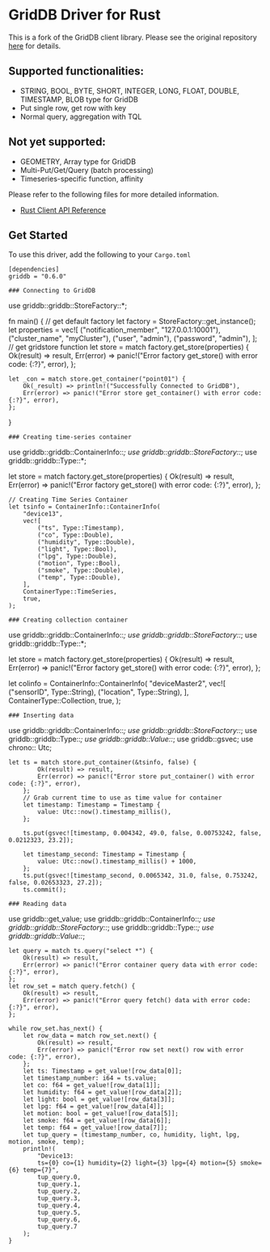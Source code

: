 # GridDB Driver for Rust

This is a fork of the GridDB client library. Please see the original repository [here](https://github.com/griddb/rust_client) for details.
 

## Supported functionalities:
- STRING, BOOL, BYTE, SHORT, INTEGER, LONG, FLOAT, DOUBLE, TIMESTAMP, BLOB type for GridDB
- Put single row, get row with key
- Normal query, aggregation with TQL

## Not yet supported:
- GEOMETRY, Array type for GridDB
- Multi-Put/Get/Query (batch processing)
- Timeseries-specific function, affinity

Please refer to the following files for more detailed information.  
- [Rust Client API Reference](https://griddb.github.io/rust_client/RustAPIReference.htm)

## Get Started

To use this driver, add the following to your `Cargo.toml`
```
[dependencies]
griddb = "0.6.0"

### Connecting to GridDB
```
use griddb::griddb::StoreFactory::*;

fn main() {
    // get default factory
    let factory = StoreFactory::get_instance();
    let properties = vec![
        ("notification_member", "127.0.0.1:10001"),
        ("cluster_name", "myCluster"),
        ("user", "admin"),
        ("password", "admin"),
    ];
    // get gridstore function
    let store = match factory.get_store(properties) {
        Ok(result) => result,
        Err(error) => panic!("Error factory get_store() with error code: {:?}", error),
    };

    let _con = match store.get_container("point01") {
        Ok(_result) => println!("Successfully Connected to GridDB"),
        Err(error) => panic!("Error store get_container() with error code: {:?}", error),
    };

}
```
### Creating time-series container
```
use griddb::griddb::ContainerInfo::*;
use griddb::griddb::StoreFactory::*;
use griddb::griddb::Type::*;

   let store = match factory.get_store(properties) {
        Ok(result) => result,
        Err(error) => panic!("Error factory get_store() with error code: {:?}", error),
    };

    // Creating Time Series Container
    let tsinfo = ContainerInfo::ContainerInfo(
        "device13",
        vec![
            ("ts", Type::Timestamp),
            ("co", Type::Double),
            ("humidity", Type::Double),
            ("light", Type::Bool),
            ("lpg", Type::Double),
            ("motion", Type::Bool),
            ("smoke", Type::Double),
            ("temp", Type::Double),
        ],
        ContainerType::TimeSeries,
        true,
    );
```
### Creating collection container
```
use griddb::griddb::ContainerInfo::*;
use griddb::griddb::StoreFactory::*;
use griddb::griddb::Type::*;

   let store = match factory.get_store(properties) {
        Ok(result) => result,
        Err(error) => panic!("Error factory get_store() with error code: {:?}", error),
    };

   let colinfo  = ContainerInfo::ContainerInfo(
        "deviceMaster2",
        vec![
            ("sensorID", Type::String),
            ("location", Type::String),
        ],
        ContainerType::Collection,
        true,
    );
```
### Inserting data

```
use griddb::griddb::ContainerInfo::*;
use griddb::griddb::StoreFactory::*;
use griddb::griddb::Type::*;
use griddb::griddb::Value::*;
use griddb::gsvec;
use chrono:: Utc;

	let ts = match store.put_container(&tsinfo, false) {
            Ok(result) => result,
            Err(error) => panic!("Error store put_container() with error code: {:?}", error),
        };
        // Grab current time to use as time value for container
        let timestamp: Timestamp = Timestamp {
            value: Utc::now().timestamp_millis(),
        };

        ts.put(gsvec![timestamp, 0.004342, 49.0, false, 0.00753242, false, 0.0212323, 23.2]);

        let timestamp_second: Timestamp = Timestamp {
            value: Utc::now().timestamp_millis() + 1000,
        };
        ts.put(gsvec![timestamp_second, 0.0065342, 31.0, false, 0.753242, false, 0.02653323, 27.2]);
        ts.commit();
```
### Reading data	
```
use griddb::get_value;
use griddb::griddb::ContainerInfo::*;
use griddb::griddb::StoreFactory::*;
use griddb::griddb::Type::*;
use griddb::griddb::Value::*;

    let query = match ts.query("select *") {
        Ok(result) => result,
        Err(error) => panic!("Error container query data with error code: {:?}", error),
    };
    let row_set = match query.fetch() {
        Ok(result) => result,
        Err(error) => panic!("Error query fetch() data with error code: {:?}", error),
    };

    while row_set.has_next() {
        let row_data = match row_set.next() {
            Ok(result) => result,
            Err(error) => panic!("Error row set next() row with error code: {:?}", error),
        };
        let ts: Timestamp = get_value![row_data[0]];
        let timestamp_number: i64 = ts.value;
        let co: f64 = get_value![row_data[1]];
        let humidity: f64 = get_value![row_data[2]];
        let light: bool = get_value![row_data[3]];
        let lpg: f64 = get_value![row_data[4]];
        let motion: bool = get_value![row_data[5]];
        let smoke: f64 = get_value![row_data[6]];
        let temp: f64 = get_value![row_data[7]];
        let tup_query = (timestamp_number, co, humidity, light, lpg, motion, smoke, temp);
        println!(
            "Device13: 
            ts={0} co={1} humidity={2} light={3} lpg={4} motion={5} smoke={6} temp={7}",
            tup_query.0,
            tup_query.1,
            tup_query.2,
            tup_query.3,
            tup_query.4,
            tup_query.5,
            tup_query.6,
            tup_query.7
        );
    }
```
